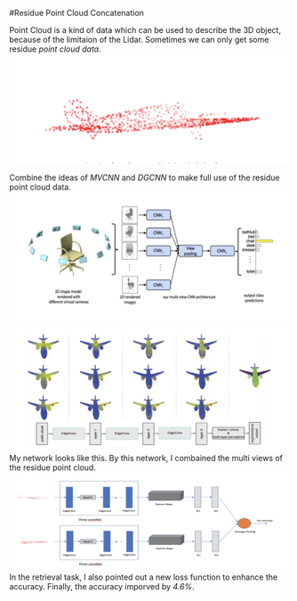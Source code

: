 #Residue Point Cloud Concatenation

Point Cloud is a kind of data which can be used to describe the 3D object, because of the limitaion of the Lidar. Sometimes we can only get some residue *point cloud data*.
![image](images/pointcloud.png)
 

Combine the ideas of *MVCNN* and *DGCNN* to make full use of the residue point cloud data.
![image](images/mvcnn.png)![](images/dgcnn.png)
My network looks like this. By this network, I combained the multi views of the residue point cloud.
![image](images/net.png)
In the retrieval task, I also pointed out a new loss function to enhance the accuracy. Finally, the accuracy imporved by *4.6%*.
